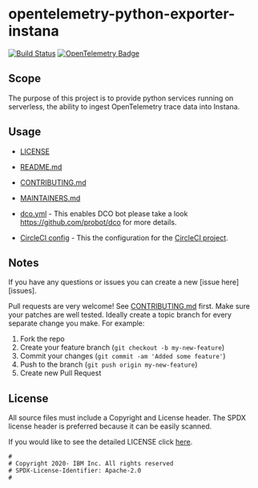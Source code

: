# opentelemetry-python-exporter-instana

[![Build Status](https://circleci.com/gh/instana/opentelemetry-python-exporter-instana/tree/main.svg?style=svg)](
https://app.circleci.com/pipelines/github/instana/opentelemetry-python-exporter-instana?branch=main)
[![OpenTelemetry Badge](https://img.shields.io/badge/OpenTelemetry-enabled-blue.svg)](https://opentelemetry.io)

## Scope

The purpose of this project is to provide python services running on serverless, the ability to
ingest OpenTelemetry trace data into Instana.


## Usage

* [LICENSE](LICENSE)
* [README.md](README.md)
* [CONTRIBUTING.md](CONTRIBUTING.md)
* [MAINTAINERS.md](MAINTAINERS.md)


* [dco.yml](.github/dco.yml) - This enables DCO bot please take a look https://github.com/probot/dco for more details.
* [CircleCI config](.circleci/config.yml) - This the configuration for the [CircleCI project](
https://app.circleci.com/pipelines/github/instana/opentelemetry-python-exporter-instana).

## Notes

If you have any questions or issues you can create a new [issue here][issues].

Pull requests are very welcome!
See [CONTRIBUTING.md](CONTRIBUTING.md) first.
Make sure your patches are well tested.
Ideally create a topic branch for every separate change you make. For
example:

1. Fork the repo
2. Create your feature branch (`git checkout -b my-new-feature`)
3. Commit your changes (`git commit -am 'Added some feature'`)
4. Push to the branch (`git push origin my-new-feature`)
5. Create new Pull Request

## License

All source files must include a Copyright and License header. The SPDX license header is
preferred because it can be easily scanned.

If you would like to see the detailed LICENSE click [here](LICENSE).

```text
#
# Copyright 2020- IBM Inc. All rights reserved
# SPDX-License-Identifier: Apache-2.0
#
```
